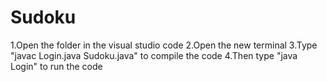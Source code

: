 # Sudoku
1.Open the folder in the visual studio code
2.Open the new terminal
3.Type "javac Login.java Sudoku.java" to compile the code
4.Then type "java Login" to run the code
